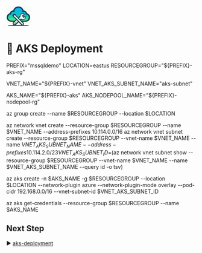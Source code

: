 <img src="logo.jpg" width="64" />

# :walking: AKS Deployment

PREFIX="mssqldemo"
LOCATION=eastus
RESOURCEGROUP="${PREFIX}-aks-rg"

VNET_NAME="${PREFIX}-vnet"
VNET_AKS_SUBNET_NAME="aks-subnet"

AKS_NAME="${PREFIX}-aks"
AKS_NODEPOOL_NAME="${PREFIX}-nodepool-rg"

az group create --name $RESOURCEGROUP --location $LOCATION

az network vnet create --resource-group $RESOURCEGROUP --name $VNET_NAME --address-prefixes 10.114.0.0/16
az network vnet subnet create --resource-group $RESOURCEGROUP --vnet-name $VNET_NAME --name $VNET_AKS_SUBNET_NAME --address-prefixes 10.114.2.0/23
VNET_AKS_SUBNET_ID=$(az network vnet subnet show --resource-group $RESOURCEGROUP --vnet-name $VNET_NAME --name $VNET_AKS_SUBNET_NAME --query id -o tsv)

az aks create -n $AKS_NAME -g $RESOURCEGROUP --location $LOCATION --network-plugin azure --network-plugin-mode overlay --pod-cidr 192.168.0.0/16 --vnet-subnet-id $VNET_AKS_SUBNET_ID

az aks get-credentials --resource-group $RESOURCEGROUP --name $AKS_NAME

## Next Step
:arrow_forward: [aks-deployment](./aks-deployment.md)